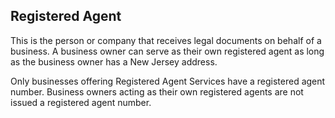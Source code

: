 ## Registered Agent

This is the person or company that receives legal documents on behalf of a business. A business owner can serve as their own registered agent as long as the business owner has a New Jersey address. 

Only businesses offering Registered Agent Services have a registered agent number. Business owners acting as their own registered agents are not issued a registered agent number.